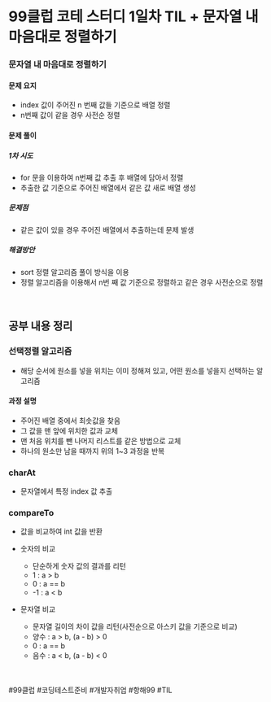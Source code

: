 # 99클럽 코테 스터디 1일차 TIL + 문자열 내 마음대로 정렬하기


### 문자열 내 마음대로 정렬하기



#### 문제 요지
- index 값이 주어진 n 번째 값들 기준으로 배열 정렬
- n번째 값이 같을 경우 사전순 정렬


#### 문제 풀이

##### 1차 시도
- for 문을 이용하여 n번째 값 추출 후 배열에 담아서 정렬
- 추출한 값 기준으로 주어진 배열에서 같은 값 새로 배열 생성 

##### 문제점
- 같은 값이 있을 경우 주어진 배열에서 추출하는데 문제 발생

##### 해결방안
- sort 정렬 알고리즘 풀이 방식을 이용
- 정렬 알고리즘을 이용해서 n번 째 값 기준으로 정렬하고 같은 경우 사전순으로 정렬

<br>

## 공부 내용 정리

### 선택정렬 알고리즘 
- 해당 순서에 원소를 넣을 위치는 이미 정해져 있고, 어떤 원소를 넣을지 선택하는 알고리즘

#### 과정 설명
- 주어진 배열 중에서 최솟값을 찾음
- 그 값을 맨 앞에 위치한 값과 교체
- 맨 처음 위치를 뺀 나머지 리스트를 같은 방법으로 교체
- 하나의 원소만 남을 때까지 위의 1~3 과정을 반복

### charAt
- 문자열에서 특정 index 값 추출

### compareTo
- 값을 비교하여 int 값을 반환
- 숫자의 비교

    - 단순하게 숫자 값의 결과를 리턴
    - 1 : a > b
    - 0 : a == b
    - -1 : a < b

- 문자열 비교

    - 문자열 길이의 차이 값을 리턴(사전순으로 아스키 값을 기준으로 비교)
    - 양수 : a > b, (a - b) > 0 
    - 0 : a == b
    - 음수 : a < b, (a - b) < 0



<br>
<br>
#99클럽 #코딩테스트준비 #개발자취업 #항해99 #TIL
